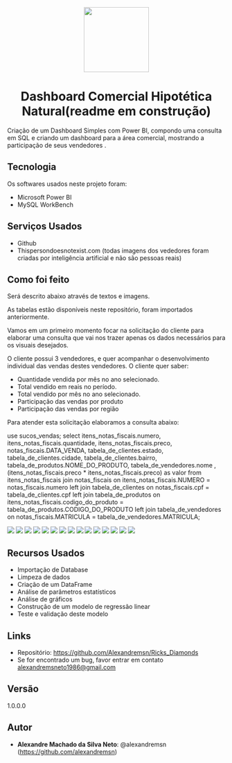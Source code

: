 
<div align="center">
<img src="images/clipart867608.png" width="150">

# Dashboard Comercial Hipotética Natural(readme em construção)

<div align="left">
Criação de um Dashboard Simples com Power BI, compondo uma consulta em SQL e criando um dashboard para a área comercial, mostrando a participação de seus vendedores . 


## Tecnologia

Os softwares  usados neste projeto foram:

* Microsoft Power BI
* MySQL WorkBench

## Serviços Usados

* Github
* Thispersondoesnotexist.com (todas imagens dos vededores foram criadas por inteligência artificial e não são pessoas reais)



## Como foi feito

Será descrito abaixo através de textos e imagens.

As tabelas estão disponíveis neste repositório, foram importados anteriormente.

Vamos em um primeiro momento focar na solicitação do cliente para elaborar uma consulta que vai nos trazer apenas os dados necessários para os visuais desejados.

O cliente possui 3 vendedores, e quer acompanhar o desenvolvimento individual das vendas destes vendedores.
O cliente quer saber:
* Quantidade vendida por mês no ano selecionado.
* Total vendido em reais no período.
* Total vendido por mês no ano selecionado.
* Participação das vendas por produto
* Participação das vendas por região

Para atender esta solicitação elaboramos a consulta abaixo:


use sucos_vendas;
select itens_notas_fiscais.numero, itens_notas_fiscais.quantidade, itens_notas_fiscais.preco, notas_fiscais.DATA_VENDA, tabela_de_clientes.estado, tabela_de_clientes.cidade, tabela_de_clientes.bairro, tabela_de_produtos.NOME_DO_PRODUTO, tabela_de_vendedores.nome , (itens_notas_fiscais.preco * itens_notas_fiscais.preco) as valor from itens_notas_fiscais
join notas_fiscais on itens_notas_fiscais.NUMERO = notas_fiscais.numero
left join tabela_de_clientes on notas_fiscais.cpf = tabela_de_clientes.cpf
left join tabela_de_produtos on itens_notas_fiscais.codigo_do_produto = tabela_de_produtos.CODIGO_DO_PRODUTO
left join tabela_de_vendedores on notas_fiscais.MATRICULA = tabela_de_vendedores.MATRICULA;



<img src=images/pbdc_002.png>

<img src=images/pbdc_001.png>
  
<img src=images/pbdc_003.png>

<img src=images/pbdc_004.png>

<img src=images/pbdc_005.png>


<img src=images/pbdc_006.png>

<img src=images/pbdc_007.png>

<img src=images/pbdc_008.png>


<img src=images/pbdc_009.png>


<img src=images/pbdc_010.png>


<img src=images/pbdc_011.png>


<img src=images/pbdc_012.png>


<img src=images/pbdc_013.png>


<img src=images/pbdc_014.png>

<img src=images/pbdc_015.png>


## Recursos Usados

  - Importação de Database
  - Limpeza de dados
  - Criação de um DataFrame
  - Análise de parâmetros estatísticos
  - Análise de gráficos
  - Construção de um modelo de regressão linear
  - Teste e validação deste modelo
  

## Links

  - Repositório: https://github.com/Alexandremsn/Ricks_Diamonds
  - Se for encontrado um bug, favor entrar em contato alexandremsneto1986@gmail.com


## Versão

1.0.0.0


## Autor

* **Alexandre Machado da Silva Neto**: @alexandremsn (https://github.com/alexandremsn)
